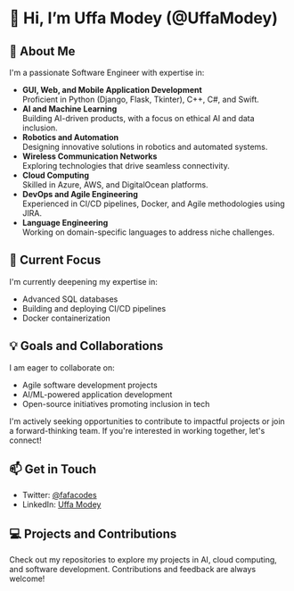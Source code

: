 # 👋 Hi, I’m Uffa Modey (@UffaModey)

## 👀 About Me
I'm a passionate Software Engineer with expertise in:
- **GUI, Web, and Mobile Application Development**  
  Proficient in Python (Django, Flask, Tkinter), C++, C#, and Swift.  
- **AI and Machine Learning**  
  Building AI-driven products, with a focus on ethical AI and data inclusion.  
- **Robotics and Automation**  
  Designing innovative solutions in robotics and automated systems.  
- **Wireless Communication Networks**  
  Exploring technologies that drive seamless connectivity.  
- **Cloud Computing**  
  Skilled in Azure, AWS, and DigitalOcean platforms.  
- **DevOps and Agile Engineering**  
  Experienced in CI/CD pipelines, Docker, and Agile methodologies using JIRA.  
- **Language Engineering**  
  Working on domain-specific languages to address niche challenges.  

## 🌱 Current Focus
I'm currently deepening my expertise in:
- Advanced SQL databases  
- Building and deploying CI/CD pipelines  
- Docker containerization  

## 💡 Goals and Collaborations
I am eager to collaborate on:
- Agile software development projects  
- AI/ML-powered application development  
- Open-source initiatives promoting inclusion in tech  

I'm actively seeking opportunities to contribute to impactful projects or join a forward-thinking team. If you're interested in working together, let's connect!

## 📫 Get in Touch
- Twitter: [@fafacodes](https://twitter.com/fafacodes)  
- LinkedIn: [Uffa Modey](https://linkedin.com/in/uffamodey)  

## 💻 Projects and Contributions
Check out my repositories to explore my projects in AI, cloud computing, and software development. Contributions and feedback are always welcome!


<!---
UffaModey/UffaModey is a ✨ special ✨ repository because its `README.md` (this file) appears on your GitHub profile.
You can click the Preview link to take a look at your changes.
--->
